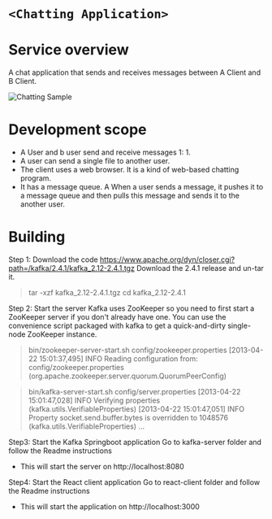 # `<Chatting Application>`

# Service overview

A chat application that sends and receives messages between A Client and B Client.

![Chatting Sample](https://user-images.githubusercontent.com/12117401/78600991-f81b1600-7821-11ea-9a34-2749cff5eaae.png)

# Development scope

- A User and b user send and receive messages 1: 1.
- A user can send a single file to another user.
- The client uses a web browser. It is a kind of web-based chatting program.
- It has a message queue. A When a user sends a message, it pushes it to a message queue and then pulls this message and sends it to the another user.

# Building

Step 1: Download the code https://www.apache.org/dyn/closer.cgi?path=/kafka/2.4.1/kafka_2.12-2.4.1.tgz
Download the 2.4.1 release and un-tar it.

> tar -xzf kafka_2.12-2.4.1.tgz
> cd kafka_2.12-2.4.1

Step 2: Start the server
Kafka uses ZooKeeper so you need to first start a ZooKeeper server if you don't already have one. You can use the convenience script packaged with kafka to get a quick-and-dirty single-node ZooKeeper instance.

> bin/zookeeper-server-start.sh config/zookeeper.properties
> [2013-04-22 15:01:37,495] INFO Reading configuration from: config/zookeeper.properties (org.apache.zookeeper.server.quorum.QuorumPeerConfig)

> bin/kafka-server-start.sh config/server.properties
> [2013-04-22 15:01:47,028] INFO Verifying properties (kafka.utils.VerifiableProperties)
> [2013-04-22 15:01:47,051] INFO Property socket.send.buffer.bytes is overridden to 1048576 (kafka.utils.VerifiableProperties)
> ...

Step3: Start the Kafka Springboot application
Go to kafka-server folder and follow the Readme instructions

- This will start the server on http://localhost:8080

Step4: Start the React client application
Go to react-client folder and follow the Readme instructions

- This will start the application on http://localhost:3000
